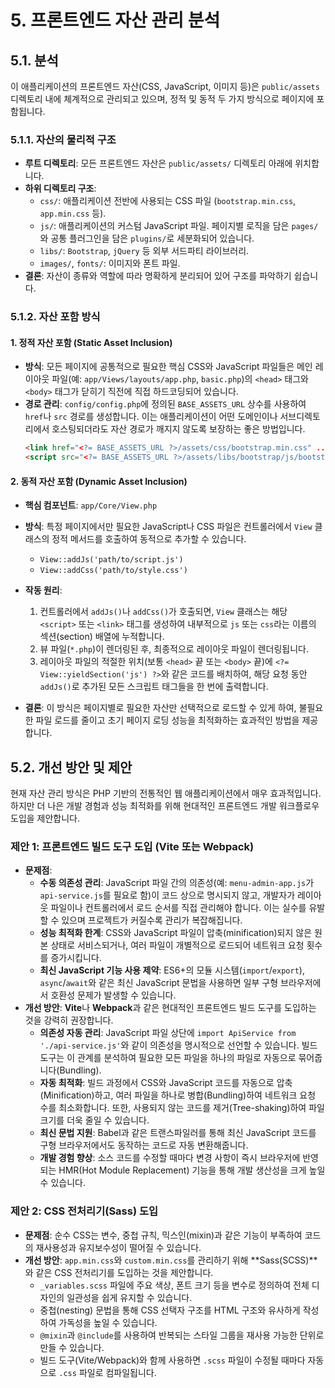 # 5. 프론트엔드 자산 관리 분석

## 5.1. 분석

이 애플리케이션의 프론트엔드 자산(CSS, JavaScript, 이미지 등)은 `public/assets` 디렉토리 내에 체계적으로 관리되고 있으며, 정적 및 동적 두 가지 방식으로 페이지에 포함됩니다.

### 5.1.1. 자산의 물리적 구조

-   **루트 디렉토리**: 모든 프론트엔드 자산은 `public/assets/` 디렉토리 아래에 위치합니다.
-   **하위 디렉토리 구조**:
    -   `css/`: 애플리케이션 전반에 사용되는 CSS 파일 (`bootstrap.min.css`, `app.min.css` 등).
    -   `js/`: 애플리케이션의 커스텀 JavaScript 파일. 페이지별 로직을 담은 `pages/`와 공통 플러그인을 담은 `plugins/`로 세분화되어 있습니다.
    -   `libs/`: `Bootstrap`, `jQuery` 등 외부 서드파티 라이브러리.
    -   `images/`, `fonts/`: 이미지와 폰트 파일.
-   **결론**: 자산이 종류와 역할에 따라 명확하게 분리되어 있어 구조를 파악하기 쉽습니다.

### 5.1.2. 자산 포함 방식

#### 1. 정적 자산 포함 (Static Asset Inclusion)

-   **방식**: 모든 페이지에 공통적으로 필요한 핵심 CSS와 JavaScript 파일들은 메인 레이아웃 파일(예: `app/Views/layouts/app.php`, `basic.php`)의 `<head>` 태그와 `<body>` 태그가 닫히기 직전에 직접 하드코딩되어 있습니다.
-   **경로 관리**: `config/config.php`에 정의된 `BASE_ASSETS_URL` 상수를 사용하여 `href`나 `src` 경로를 생성합니다. 이는 애플리케이션이 어떤 도메인이나 서브디렉토리에서 호스팅되더라도 자산 경로가 깨지지 않도록 보장하는 좋은 방법입니다.
    ```html
    <link href="<?= BASE_ASSETS_URL ?>/assets/css/bootstrap.min.css" ...>
    <script src="<?= BASE_ASSETS_URL ?>/assets/libs/bootstrap/js/bootstrap.bundle.min.js"></script>
    ```

#### 2. 동적 자산 포함 (Dynamic Asset Inclusion)

-   **핵심 컴포넌트**: `app/Core/View.php`
-   **방식**: 특정 페이지에서만 필요한 JavaScript나 CSS 파일은 컨트롤러에서 `View` 클래스의 정적 메서드를 호출하여 동적으로 추가할 수 있습니다.
    -   `View::addJs('path/to/script.js')`
    -   `View::addCss('path/to/style.css')`
-   **작동 원리**:
    1.  컨트롤러에서 `addJs()`나 `addCss()`가 호출되면, `View` 클래스는 해당 `<script>` 또는 `<link>` 태그를 생성하여 내부적으로 `js` 또는 `css`라는 이름의 섹션(section) 배열에 누적합니다.
    2.  뷰 파일(`*.php`)이 렌더링된 후, 최종적으로 레이아웃 파일이 렌더링됩니다.
    3.  레이아웃 파일의 적절한 위치(보통 `<head>` 끝 또는 `<body>` 끝)에 `<?= View::yieldSection('js') ?>`와 같은 코드를 배치하여, 해당 요청 동안 `addJs()`로 추가된 모든 스크립트 태그들을 한 번에 출력합니다.

-   **결론**: 이 방식은 페이지별로 필요한 자산만 선택적으로 로드할 수 있게 하여, 불필요한 파일 로드를 줄이고 초기 페이지 로딩 성능을 최적화하는 효과적인 방법을 제공합니다.

## 5.2. 개선 방안 및 제안

현재 자산 관리 방식은 PHP 기반의 전통적인 웹 애플리케이션에서 매우 효과적입니다. 하지만 더 나은 개발 경험과 성능 최적화를 위해 현대적인 프론트엔드 개발 워크플로우 도입을 제안합니다.

### 제안 1: 프론트엔드 빌드 도구 도입 (Vite 또는 Webpack)

-   **문제점**:
    -   **수동 의존성 관리**: JavaScript 파일 간의 의존성(예: `menu-admin-app.js`가 `api-service.js`를 필요로 함)이 코드 상으로 명시되지 않고, 개발자가 레이아웃 파일이나 컨트롤러에서 로드 순서를 직접 관리해야 합니다. 이는 실수를 유발할 수 있으며 프로젝트가 커질수록 관리가 복잡해집니다.
    -   **성능 최적화 한계**: CSS와 JavaScript 파일이 압축(minification)되지 않은 원본 상태로 서비스되거나, 여러 파일이 개별적으로 로드되어 네트워크 요청 횟수를 증가시킵니다.
    -   **최신 JavaScript 기능 사용 제약**: ES6+의 모듈 시스템(`import`/`export`), `async`/`await`와 같은 최신 JavaScript 문법을 사용하면 일부 구형 브라우저에서 호환성 문제가 발생할 수 있습니다.
-   **개선 방안**: **Vite**나 **Webpack**과 같은 현대적인 프론트엔드 빌드 도구를 도입하는 것을 강력히 권장합니다.
    -   **의존성 자동 관리**: JavaScript 파일 상단에 `import ApiService from './api-service.js'`와 같이 의존성을 명시적으로 선언할 수 있습니다. 빌드 도구는 이 관계를 분석하여 필요한 모든 파일을 하나의 파일로 자동으로 묶어줍니다(Bundling).
    -   **자동 최적화**: 빌드 과정에서 CSS와 JavaScript 코드를 자동으로 압축(Minification)하고, 여러 파일을 하나로 병합(Bundling)하여 네트워크 요청 수를 최소화합니다. 또한, 사용되지 않는 코드를 제거(Tree-shaking)하여 파일 크기를 더욱 줄일 수 있습니다.
    -   **최신 문법 지원**: Babel과 같은 트랜스파일러를 통해 최신 JavaScript 코드를 구형 브라우저에서도 동작하는 코드로 자동 변환해줍니다.
    -   **개발 경험 향상**: 소스 코드를 수정할 때마다 변경 사항이 즉시 브라우저에 반영되는 HMR(Hot Module Replacement) 기능을 통해 개발 생산성을 크게 높일 수 있습니다.

### 제안 2: CSS 전처리기(Sass) 도입

-   **문제점**: 순수 CSS는 변수, 중첩 규칙, 믹스인(mixin)과 같은 기능이 부족하여 코드의 재사용성과 유지보수성이 떨어질 수 있습니다.
-   **개선 방안**: `app.min.css`와 `custom.min.css`를 관리하기 위해 **Sass(SCSS)**와 같은 CSS 전처리기를 도입하는 것을 제안합니다.
    -   `_variables.scss` 파일에 주요 색상, 폰트 크기 등을 변수로 정의하여 전체 디자인의 일관성을 쉽게 유지할 수 있습니다.
    -   중첩(nesting) 문법을 통해 CSS 선택자 구조를 HTML 구조와 유사하게 작성하여 가독성을 높일 수 있습니다.
    -   `@mixin`과 `@include`를 사용하여 반복되는 스타일 그룹을 재사용 가능한 단위로 만들 수 있습니다.
    -   빌드 도구(Vite/Webpack)와 함께 사용하면 `.scss` 파일이 수정될 때마다 자동으로 `.css` 파일로 컴파일됩니다.